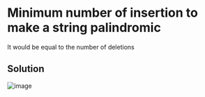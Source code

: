 # Minimum number of insertion to make a string palindromic

It would be equal to the number of deletions

## Solution
![image](https://user-images.githubusercontent.com/44740658/113822675-5bc08200-979b-11eb-80c4-bdbd40d5f272.png)
